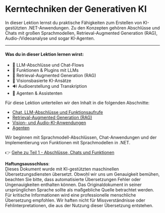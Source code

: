 # Kerntechniken der Generativen KI

In dieser Lektion lernst du praktische Fähigkeiten zum Erstellen von KI-gestützten .NET-Anwendungen. Zu den Konzepten gehören Abschlüsse und Chats mit großen Sprachmodellen, Retrieval-Augmented Generation (RAG), Audio-/Videoanalyse und sogar KI-Agenten.

---

#### Was du in dieser Lektion lernen wirst:

- 🌟 LLM-Abschlüsse und Chat-Flows  
- 🔗 Funktionen & Plugins mit LLMs  
- 🔎 Retrieval-Augmented Generation (RAG)  
- 👀 Visionsbasierte KI-Ansätze  
- 🔊 Audioerstellung und Transkription  
- 🧩 Agenten & Assistenten  

Für diese Lektion unterteilen wir den Inhalt in die folgenden Abschnitte:

- [Chat, LLM-Abschlüsse und Funktionsaufrufe](./01-lm-completions-functions.md)  
- [Retrieval-Augmented Generation (RAG)](./02-retrieval-augmented-generation.md)  
- [Vision- und Audio-KI-Anwendungen](./03-vision-audio.md)  
- [Agenten](04-agents.md)  

Wir beginnen mit Sprachmodell-Abschlüssen, Chat-Anwendungen und der Implementierung von Funktionen mit Sprachmodellen in .NET.

👉 [Gehe zu Teil 1 - Abschlüsse, Chats und Funktionen](./01-lm-completions-functions.md)

**Haftungsausschluss**:  
Dieses Dokument wurde mit KI-gestützten maschinellen Übersetzungsdiensten übersetzt. Obwohl wir uns um Genauigkeit bemühen, beachten Sie bitte, dass automatisierte Übersetzungen Fehler oder Ungenauigkeiten enthalten können. Das Originaldokument in seiner ursprünglichen Sprache sollte als maßgebliche Quelle betrachtet werden. Für kritische Informationen wird eine professionelle menschliche Übersetzung empfohlen. Wir haften nicht für Missverständnisse oder Fehlinterpretationen, die aus der Nutzung dieser Übersetzung entstehen.